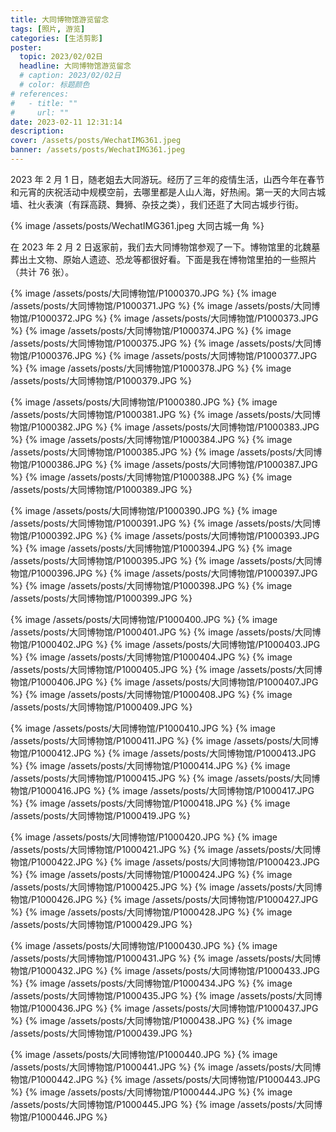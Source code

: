 ```yaml
---
title: 大同博物馆游览留念
tags: [照片, 游览]
categories: [生活剪影]
poster:
  topic: 2023/02/02日
  headline: 大同博物馆游览留念
  # caption: 2023/02/02日
  # color: 标题颜色
# references:
#   - title: ""
#     url: ""
date: 2023-02-11 12:31:14
description:
cover: /assets/posts/WechatIMG361.jpeg
banner: /assets/posts/WechatIMG361.jpeg
---
```


2023 年 2 月 1 日，随老姐去大同游玩。经历了三年的疫情生活，山西今年在春节和元宵的庆祝活动中规模空前，去哪里都是人山人海，好热闹。第一天的大同古城墙、社火表演（有踩高跷、舞狮、杂技之类），我们还逛了大同古城步行街。

{% image /assets/posts/WechatIMG361.jpeg 大同古城一角 %}

在 2023 年 2 月 2 日返家前，我们去大同博物馆参观了一下。博物馆里的北魏墓葬出土文物、原始人遗迹、恐龙等都很好看。下面是我在博物馆里拍的一些照片（共计 76 张）。

{% image /assets/posts/大同博物馆/P1000370.JPG  %}
{% image /assets/posts/大同博物馆/P1000371.JPG  %}
{% image /assets/posts/大同博物馆/P1000372.JPG  %}
{% image /assets/posts/大同博物馆/P1000373.JPG  %}
{% image /assets/posts/大同博物馆/P1000374.JPG  %}
{% image /assets/posts/大同博物馆/P1000375.JPG  %}
{% image /assets/posts/大同博物馆/P1000376.JPG  %}
{% image /assets/posts/大同博物馆/P1000377.JPG  %}
{% image /assets/posts/大同博物馆/P1000378.JPG  %}
{% image /assets/posts/大同博物馆/P1000379.JPG  %}

{% image /assets/posts/大同博物馆/P1000380.JPG  %}
{% image /assets/posts/大同博物馆/P1000381.JPG  %}
{% image /assets/posts/大同博物馆/P1000382.JPG  %}
{% image /assets/posts/大同博物馆/P1000383.JPG  %}
{% image /assets/posts/大同博物馆/P1000384.JPG  %}
{% image /assets/posts/大同博物馆/P1000385.JPG  %}
{% image /assets/posts/大同博物馆/P1000386.JPG  %}
{% image /assets/posts/大同博物馆/P1000387.JPG  %}
{% image /assets/posts/大同博物馆/P1000388.JPG  %}
{% image /assets/posts/大同博物馆/P1000389.JPG  %}

{% image /assets/posts/大同博物馆/P1000390.JPG  %}
{% image /assets/posts/大同博物馆/P1000391.JPG  %}
{% image /assets/posts/大同博物馆/P1000392.JPG  %}
{% image /assets/posts/大同博物馆/P1000393.JPG  %}
{% image /assets/posts/大同博物馆/P1000394.JPG  %}
{% image /assets/posts/大同博物馆/P1000395.JPG  %}
{% image /assets/posts/大同博物馆/P1000396.JPG  %}
{% image /assets/posts/大同博物馆/P1000397.JPG  %}
{% image /assets/posts/大同博物馆/P1000398.JPG  %}
{% image /assets/posts/大同博物馆/P1000399.JPG  %}

{% image /assets/posts/大同博物馆/P1000400.JPG  %}
{% image /assets/posts/大同博物馆/P1000401.JPG  %}
{% image /assets/posts/大同博物馆/P1000402.JPG  %}
{% image /assets/posts/大同博物馆/P1000403.JPG  %}
{% image /assets/posts/大同博物馆/P1000404.JPG  %}
{% image /assets/posts/大同博物馆/P1000405.JPG  %}
{% image /assets/posts/大同博物馆/P1000406.JPG  %}
{% image /assets/posts/大同博物馆/P1000407.JPG  %}
{% image /assets/posts/大同博物馆/P1000408.JPG  %}
{% image /assets/posts/大同博物馆/P1000409.JPG  %}

{% image /assets/posts/大同博物馆/P1000410.JPG  %}
{% image /assets/posts/大同博物馆/P1000411.JPG  %}
{% image /assets/posts/大同博物馆/P1000412.JPG  %}
{% image /assets/posts/大同博物馆/P1000413.JPG  %}
{% image /assets/posts/大同博物馆/P1000414.JPG  %}
{% image /assets/posts/大同博物馆/P1000415.JPG  %}
{% image /assets/posts/大同博物馆/P1000416.JPG  %}
{% image /assets/posts/大同博物馆/P1000417.JPG  %}
{% image /assets/posts/大同博物馆/P1000418.JPG  %}
{% image /assets/posts/大同博物馆/P1000419.JPG  %}

{% image /assets/posts/大同博物馆/P1000420.JPG  %}
{% image /assets/posts/大同博物馆/P1000421.JPG  %}
{% image /assets/posts/大同博物馆/P1000422.JPG  %}
{% image /assets/posts/大同博物馆/P1000423.JPG  %}
{% image /assets/posts/大同博物馆/P1000424.JPG  %}
{% image /assets/posts/大同博物馆/P1000425.JPG  %}
{% image /assets/posts/大同博物馆/P1000426.JPG  %}
{% image /assets/posts/大同博物馆/P1000427.JPG  %}
{% image /assets/posts/大同博物馆/P1000428.JPG  %}
{% image /assets/posts/大同博物馆/P1000429.JPG  %}

{% image /assets/posts/大同博物馆/P1000430.JPG  %}
{% image /assets/posts/大同博物馆/P1000431.JPG  %}
{% image /assets/posts/大同博物馆/P1000432.JPG  %}
{% image /assets/posts/大同博物馆/P1000433.JPG  %}
{% image /assets/posts/大同博物馆/P1000434.JPG  %}
{% image /assets/posts/大同博物馆/P1000435.JPG  %}
{% image /assets/posts/大同博物馆/P1000436.JPG  %}
{% image /assets/posts/大同博物馆/P1000437.JPG  %}
{% image /assets/posts/大同博物馆/P1000438.JPG  %}
{% image /assets/posts/大同博物馆/P1000439.JPG  %}

{% image /assets/posts/大同博物馆/P1000440.JPG  %}
{% image /assets/posts/大同博物馆/P1000441.JPG  %}
{% image /assets/posts/大同博物馆/P1000442.JPG  %}
{% image /assets/posts/大同博物馆/P1000443.JPG  %}
{% image /assets/posts/大同博物馆/P1000444.JPG  %}
{% image /assets/posts/大同博物馆/P1000445.JPG  %}
{% image /assets/posts/大同博物馆/P1000446.JPG  %}
